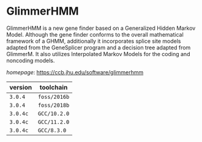 # GlimmerHMM

GlimmerHMM is a new gene finder based on a Generalized Hidden Markov Model.  Although the gene finder conforms to the overall mathematical framework of a GHMM, additionally  it incorporates splice site models adapted from the GeneSplicer program and a decision tree adapted  from GlimmerM. It also utilizes Interpolated Markov Models for the coding and noncoding models.

*homepage*: <https://ccb.jhu.edu/software/glimmerhmm>

version | toolchain
--------|----------
``3.0.4`` | ``foss/2016b``
``3.0.4`` | ``foss/2018b``
``3.0.4c`` | ``GCC/10.2.0``
``3.0.4c`` | ``GCC/11.2.0``
``3.0.4c`` | ``GCC/8.3.0``
